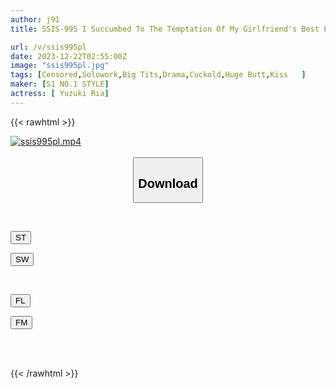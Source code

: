 ```yaml
---
author: j91
title: SSIS-995 I Succumbed To The Temptation Of My Girlfriend's Best Friend's Voluptuous Voluptuous Body And Fucked Her Like Crazy For Two Days Without My Girlfriend, Ria Yuzuki.

url: /v/ssis995pl
date: 2023-12-22T02:55:00Z
image: "ssis995pl.jpg"
tags: [Censored,Solowork,Big Tits,Drama,Cuckold,Huge Butt,Kiss	 ]
maker: [S1 NO.1 STYLE]
actress: [ Yuzuki Ria]
---
```



{{< rawhtml >}}

<div class="video" data-videoid="O1vo03Arw4IZVRa">
    <a href="javascript:;">
        <img src="/v/ssis995pl/ssis995pl.jpg" width="WIDTH" height="HEIGHT" alt="ssis995pl.mp4" loading="lazy">
    </a>
</div>

<script type="text/javascript" src="https://j91.asia/asset/on-demand-st.js"></script>

<br>
  <link rel="stylesheet" href="https://j91.asia/asset/bs5.css">
  
  <center>
  <button class="btn btn-primary" type="button" data-bs-toggle="collapse" data-bs-target=".multi-collapse" aria-expanded="false" aria-controls="multiCollapseExample1 multiCollapseExample2"><h2>Download</h2></button></center>
</p>
<div class="row">
  <div class="col">
    <div class="collapse multi-collapse" id="multiCollapseExample1">
      <div class="card card-body">
	      	      <br>
<div class="buttons">  
<p><a href="https://streamtape.to/v/O1vo03Arw4IZVRa" target="_blank"><button class="btn-hover color-3"><i class="fa fa-download"></i> ST</button></a></p>
<p><a href="https://flaswish.com/sdtdqaqg5ktx" target="_blank"><button class="btn-hover color-2"><i class="fa fa-download"></i> SW</button></a></p></div>
    </div>
  </div>
</div>
  <div class="col">
    <div class="collapse multi-collapse" id="multiCollapseExample2">
      <div class="card card-body">
	      <br>
<div class="buttons">
<p><a href="javascript:;" target="_blank"><button class="btn-hover color-9"><i class="fa fa-download"></i> FL</button></a></p>
<p><a href="javascript:;" target="_blank"><button class="btn-hover color-8"><i class="fa fa-download"></i> FM</button></a></p></div>
<br><br>
      </div>
    </div>
  </div>
</div>

{{< /rawhtml >}}